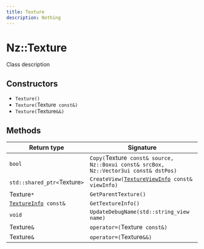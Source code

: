 ```yaml
---
title: Texture
description: Nothing
---
```


# Nz::Texture

Class description

## Constructors

- `Texture()`
- `Texture(`Texture` const&)`
- `Texture(`Texture`&&)`

## Methods

| Return type | Signature |
| ----------- | --------- |
| `bool` | `Copy(`Texture` const& source, Nz::Boxui const& srcBox, Nz::Vector3ui const& dstPos)` |
| `std::shared_ptr<`Texture`>` | `CreateView(`[`TextureViewInfo`](documentation/generated/Renderer/TextureViewInfo.md)` const& viewInfo)` |
| Texture`*` | `GetParentTexture()` |
| [`TextureInfo`](documentation/generated/Renderer/TextureInfo.md)` const&` | `GetTextureInfo()` |
| `void` | `UpdateDebugName(std::string_view name)` |
| Texture`&` | `operator=(`Texture` const&)` |
| Texture`&` | `operator=(`Texture`&&)` |
